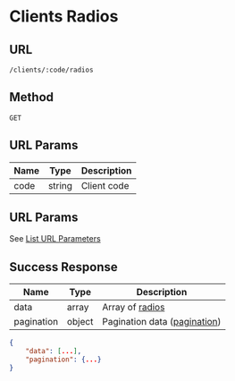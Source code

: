 # Clients Radios

## URL
`/clients/:code/radios`

## Method
`GET`

## URL Params
| Name | Type | Description |
| --- | --- | --- |
| code | string | Client code |

## URL Params
See [List URL Parameters](../../params/list.md)

## Success Response
| Name | Type | Description |
| --- | --- | --- |
| data | array | Array of [radios](../../response/radios.md) |
| pagination | object | Pagination data ([pagination](../../response/pagination.md)) |

```json
{
    "data": [...],
    "pagination": {...}
}
```